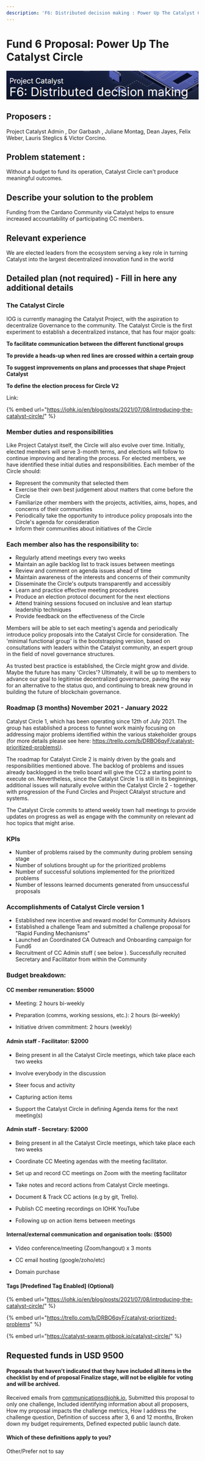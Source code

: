 ```yaml
---
description: 'F6: Distributed decision making : Power Up The Catalyst Circle'
---
```


# Fund 6 Proposal: Power Up The Catalyst Circle

![](../.gitbook/assets/2021-08-30-2-.png)

## Proposers :

Project Catalyst Admin , Dor Garbash , Juliane Montag, Dean Jayes, Felix Weber, Lauris Steglics & Victor Corcino.

## **Problem statement :**

Without a budget to fund its operation, Catalyst Circle can't produce meaningful outcomes. 

## **Describe your solution to the problem**

Funding from the Cardano Community via Catalyst helps to ensure increased accountability of participating CC members. 

## **Relevant experience**

We are elected leaders from the ecosystem serving a key role in turning Catalyst into the largest decentralized innovation fund in the world 

## **Detailed plan \(not required\) - Fill in here any additional details**

### **The Catalyst Circle**

IOG is currently managing the Catalyst Project, with the aspiration to decentralize Governance to the community. The Catalyst Circle is the first experiment to establish a decentralized instance, that has four major goals:

**To facilitate communication between the different functional groups**

**To provide a heads-up when red lines are crossed within a certain group**

**To suggest improvements on plans and processes that shape Project Catalyst**

**To define the election process for Circle V2**

Link:

{% embed url="https://iohk.io/en/blog/posts/2021/07/08/introducing-the-catalyst-circle/" %}

### **Member duties and responsibilities**

Like Project Catalyst itself, the Circle will also evolve over time. Initially, elected members will serve 3-month terms, and elections will follow to continue improving and iterating the process. For elected members, we have identified these initial duties and responsibilities. Each member of the Circle should:

* Represent the community that selected them
* Exercise their own best judgement about matters that come before the Circle
* Familiarize other members with the projects, activities, aims, hopes, and concerns of their communities
* Periodically take the opportunity to introduce policy proposals into the Circle's agenda for consideration
* Inform their communities about initiatives of the Circle

### **Each member also has the responsibility to:**

* Regularly attend meetings every two weeks
* Maintain an agile backlog list to track issues between meetings
* Review and comment on agenda issues ahead of time
* Maintain awareness of the interests and concerns of their community
* Disseminate the Circle's outputs transparently and accessibly
* Learn and practice effective meeting procedures
* Produce an election protocol document for the next elections
* Attend training sessions focused on inclusive and lean startup leadership techniques
* Provide feedback on the effectiveness of the Circle

Members will be able to set each meeting's agenda and periodically introduce policy proposals into the Catalyst Circle for consideration. The 'minimal functional group' is the bootstrapping version, based on consultations with leaders within the Catalyst community, an expert group in the field of novel governance structures.

As trusted best practice is established, the Circle might grow and divide. Maybe the future has many 'Circles'? Ultimately, it will be up to members to advance our goal to legitimise decentralized governance, paving the way for an alternative to the status quo, and continuing to break new ground in building the future of blockchain governance.

### **Roadmap** \(3 months\) November 2021 - January 2022

Catalyst Circle 1, which has been operating since 12th of July 2021. The group has established a process to funnel work mainly focusing on addressing major problems identified within the various stakeholder groups \(for more details please see here: https://trello.com/b/DRBO6qyF/catalyst-prioritized-problems\).

The roadmap for Catalyst Circle 2 is mainly driven by the goals and responsibilities mentioned above. The backlog of problems and issues already backlogged in the trello board will give the CC2 a starting point to execute on. Nevertheless, since the Catalyst Circle 1 is still in its beginnings, additional issues will naturally evolve within the Catalyst Circle 2 - together with progression of the Fund Circles and Project CAtalyst structure and systems.

The Catalyst Circle commits to attend weekly town hall meetings to provide updates on progress as well as engage with the community on relevant ad hoc topics that might arise.

### **KPIs**

* Number of problems raised by the community during problem sensing stage
* Number of solutions brought up for the prioritized problems
* Number of successful solutions implemented for the prioritized problems
* Number of lessons learned documents generated from unsuccessful proposals

### **Accomplishments of Catalyst Circle version 1**

* Established new incentive and reward model for Community Advisors
* Established a challenge Team and submitted a challenge proposal for "Rapid Funding Mechanisms"
* Launched an Coordinated CA Outreach and Onboarding campaign for Fund6
* Recruitment of CC Admin stuff \( see below \). Successfully recruited Secretary and Facilitator from within the Community

### **Budget breakdown:**

#### **CC member remuneration: $5000**

- Meeting: 2 hours bi-weekly

- Preparation \(comms, working sessions, etc.\): 2 hours \(bi-weekly\)

- Initiative driven commitment: 2 hours \(weekly\)

#### **Admin staff - Facilitator: $2000**

- Being present in all the Catalyst Circle meetings, which take place each two weeks

- Involve everybody in the discussion

- Steer focus and activity

- Capturing action items

- Support the Catalyst Circle in defining Agenda items for the next meeting\(s\)

#### **Admin staff - Secretary: $2000**

- Being present in all the Catalyst Circle meetings, which take place each two weeks

- Coordinate CC Meeting agendas with the meeting facilitator.

- Set up and record CC meetings on Zoom with the meeting facilitator

- Take notes and record actions from Catalyst Circle meetings.

- Document & Track CC actions \(e.g by git, Trello\).

- Publish CC meeting recordings on IOHK YouTube

- Following up on action items between meetings

#### **Internal/external communication and organisation tools: \($500\)**

- Video conference/meeting \(Zoom/hangout\) x 3 monts

- CC email hosting \(google/zoho/etc\)

- Domain purchase

#### **Tags \[Predefined Tag Enabled\] \(Optional\)**

{% embed url="https://iohk.io/en/blog/posts/2021/07/08/introducing-the-catalyst-circle/" %}



{% embed url="https://trello.com/b/DRBO6qyF/catalyst-prioritized-problems" %}



{% embed url="https://catalyst-swarm.gitbook.io/catalyst-circle/" %}

##  **Requested funds in USD** 9500

#### **Proposals that haven't indicated that they have included all items in the checklist by end of proposal Finalize stage, will not be eligible for voting and will be archived.** 

Received emails from communications@iohk.io, Submitted this proposal to only one challenge, Included identifying information about all proposers, How my proposal impacts the challenge metrics, How I address the challenge question, Definition of success after 3, 6 and 12 months, Broken down my budget requirements, Defined expected public launch date.

####  **Which of these definitions apply to you?** 

Other/Prefer not to say

